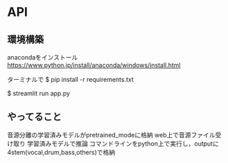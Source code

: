 # API
## 環境構築
anacondaをインストール
https://www.python.jp/install/anaconda/windows/install.html

ターミナルで
$ pip install -r requirements.txt

$ streamlit run app.py

## やってること
音源分離の学習済みモデルがpretrained_modeに格納
web上で音源ファイル受け取り
学習済みモデルで推論
コマンドラインをpython上で実行し，outputに4stem(vocal,drum,bass,others)で格納


